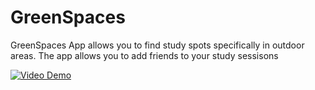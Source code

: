 # GreenSpaces
GreenSpaces App allows you to find study spots specifically in outdoor areas. The app allows you to add friends to your study sessisons

[![Video Demo](https://i.stack.imgur.com/Vp2cE.png)](https://youtu.be/vt5fpE0bzSY)
